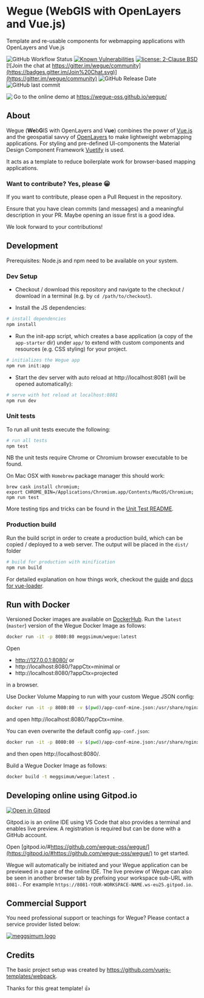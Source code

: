 # Wegue (WebGIS with OpenLayers and Vue.js)
Template and re-usable components for webmapping applications with OpenLayers and Vue.js

![GitHub Workflow Status](https://img.shields.io/github/workflow/status/wegue-oss/wegue/ci-tests?label=Tests)
[![Known Vulnerabilities](https://snyk.io/test/github/wegue-oss/wegue/badge.svg)](https://snyk.io/test/github/wegue-oss/wegue)
[![license: 2-Clause BSD](https://img.shields.io/badge/license-2--Clause%20BSD-brightgreen.svg)](https://opensource.org/licenses/BSD-2-Clause)
[![Join the chat at https://gitter.im/wegue/community](https://badges.gitter.im/Join%20Chat.svg)](https://gitter.im/wegue/community)
![GitHub Release Date](https://img.shields.io/github/release-date/wegue-oss/wegue)
![GitHub last commit](https://img.shields.io/github/last-commit/wegue-oss/wegue)

<img align="left" style="padding-bottom: 20px;" src="screenshots/wegue-app-1.png" />

Go to the online demo at https://wegue-oss.github.io/wegue/

## About
Wegue (**We**b**G**IS with OpenLayers and V**ue**) combines the power of [Vue.js](https://vuejs.org/) and the geospatial savvy of [OpenLayers](https://openlayers.org) to make lightweight webmapping applications. For styling and pre-defined UI-components the Material Design
Component Framework [Vuetify](https://vuetifyjs.com/) is used.

It acts as a template to reduce boilerplate work for browser-based mapping applications.

### Want to contribute? Yes, please :grinning:
If you want to contribute, please open a Pull Request in the repository.

Ensure that you have clean commits (and messages) and a meaningful description in your PR. Maybe opening an issue first is a good idea.

We look forward to your contributions!

## Development

Prerequisites: Node.js and npm need to be available on your system.

### Dev Setup

  - Checkout / download this repository and navigate to the   checkout / download in a terminal (e.g. by `cd /path/to/checkout`).

  - Install the JS dependencies:

``` bash
# install dependencies
npm install
```

  - Run the init-app script, which creates a base application (a copy of the `app-starter` dir) under `app/` to extend with custom components and resources (e.g. CSS styling) for your project.

``` bash
# initializes the Wegue app
npm run init:app
```

  - Start the dev server with auto reload at http://localhost:8081 (will be opened automatically):

``` bash
# serve with hot reload at localhost:8081
npm run dev
```

### Unit tests

To run all unit tests execute the following:

``` bash
# run all tests
npm test
```

NB the unit tests require Chrome or Chromium browser executable to be found.

On Mac OSX with `Homebrew` package manager this should work:
```
brew cask install chromium;
export CHROME_BIN=/Applications/Chromium.app/Contents/MacOS/Chromium;
npm run test
```

More testing tips and tricks can be found in the [Unit Test README](test/README.md).

### Production build

Run the build script in order to create a production build, which can be copied / deployed to a web server. The output will be placed in the `dist/` folder

``` bash
# build for production with minification
npm run build
```

For detailed explanation on how things work, checkout the [guide](http://vuejs-templates.github.io/webpack/) and [docs for vue-loader](http://vuejs.github.io/vue-loader).

## Run with Docker

Versioned Docker images are available on [DockerHub](https://hub.docker.com/r/meggsimum/wegue/tags).
Run the `latest` (`master`) version of the Wegue Docker Image as follows:

``` bash
docker run -it -p 8080:80 meggsimum/wegue:latest
```

Open
  - http://127.0.0.1:8080/ or
  - http://localhost:8080/?appCtx=minimal or
  - http://localhost:8080/?appCtx=projected

in a browser.

Use Docker Volume Mapping to run with your custom Wegue JSON config:

``` bash
docker run -it -p 8080:80 -v $(pwd)/app-conf-mine.json:/usr/share/nginx/html/static/app-conf-mine.json meggsimum/wegue:latest
```

and open http://localhost:8080/?appCtx=mine.

You can even overwrite the default config `app-conf.json`:

``` bash
docker run -it -p 8080:80 -v $(pwd)/app-conf-mine.json:/usr/share/nginx/html/static/app-conf.json meggsimum/wegue:latest
```

and then open http://localhost:8080/.

Build a Wegue Docker Image as follows:

``` bash
docker build -t meggsimum/wegue:latest .
```

## Developing online using Gitpod.io

[![Open in Gitpod](https://gitpod.io/button/open-in-gitpod.svg)](https://gitpod.io/#https://github.com/wegue-oss/wegue/)

Gitpod.io is an online IDE using VS Code that also provides a terminal and enables live preview. A registration is required but can be done with a GitHub account.

Open [gitpod.io/#https://github.com/wegue-oss/wegue/](https://gitpod.io/#https://github.com/wegue-oss/wegue/) to get started.

Wegue will automatically be initiated and your Wegue application can be previewed in a pane of the online IDE. The live preview of Wegue can also be seen in another browser tab by prefixing your workspace sub-URL with `8081-`. For example  `https://8081-YOUR-WORKSPACE-NAME.ws-eu25.gitpod.io`.

## Commercial Support
You need professional support or teachings for Wegue? Please contact a service provider listed below:

[![meggsimum logo](https://meggsimum.de/img/logo.png "meggsimum")](https://meggsimum.de)

## Credits

The basic project setup was created by https://github.com/vuejs-templates/webpack.

Thanks for this great template! :+1:
